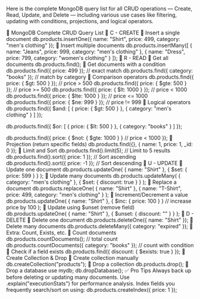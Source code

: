 Here is the complete MongoDB query list for all CRUD operations — Create, Read, Update, and Delete — including various use cases like filtering, updating with conditions, projections, and logical operators.

📘 MongoDB Complete CRUD Query List
🔸 C - CREATE
🔹 Insert a single document
db.products.insertOne({ name: "Shirt", price: 499, category: "men's clothing" });
🔹 Insert multiple documents
db.products.insertMany([
  { name: "Jeans", price: 999, category: "men's clothing" },
  { name: "Dress", price: 799, category: "women's clothing" }
]);
🔸 R - READ
🔹 Get all documents
db.products.find();
🔹 Get documents with a condition
db.products.find({ price: 499 });         // exact match
db.products.find({ category: "books" });  // match by category
🔹 Comparison operators
db.products.find({ price: { $gt: 500 } });    // price > 500
db.products.find({ price: { $gte: 500 } });   // price >= 500
db.products.find({ price: { $lt: 1000 } });   // price < 1000
db.products.find({ price: { $lte: 1000 } });  // price <= 1000
db.products.find({ price: { $ne: 999 } });    // price != 999
🔹 Logical operators
db.products.find({
  $and: [
    { price: { $gt: 500 } },
    { category: "men's clothing" }
  ]
});

db.products.find({
  $or: [
    { price: { $lt: 500 } },
    { category: "books" }
  ]
});

db.products.find({
  price: { $not: { $gte: 1000 } }  // price < 1000
});
🔹 Projection (return specific fields)
db.products.find({}, { name: 1, price: 1, _id: 0 });
🔹 Limit and Sort
db.products.find().limit(5);                      // Limit to 5 results
db.products.find().sort({ price: 1 });            // Sort ascending
db.products.find().sort({ price: -1 });           // Sort descending
🔸 U - UPDATE
🔹 Update one document
db.products.updateOne(
  { name: "Shirt" },
  { $set: { price: 599 } }
);
🔹 Update many documents
db.products.updateMany(
  { category: "men's clothing" },
  { $set: { discount: true } }
);
🔹 Replace a document
db.products.replaceOne(
  { name: "Shirt" },
  { name: "T-Shirt", price: 499, category: "men's clothing" }
);
🔹 Increment/Decrement a value
db.products.updateOne(
  { name: "Shirt" },
  { $inc: { price: 100 } }     // increase price by 100
);
🔹 Update using $unset (remove field)
db.products.updateOne(
  { name: "Shirt" },
  { $unset: { discount: "" } }
);
🔸 D - DELETE
🔹 Delete one document
db.products.deleteOne({ name: "Shirt" });
🔹 Delete many documents
db.products.deleteMany({ category: "expired" });
🔸 Extra: Count, Exists, etc.
🔹 Count documents
db.products.countDocuments();                          // total count
db.products.countDocuments({ category: "books" });     // count with condition
🔹 Check if a field exists
db.products.find({ discount: { $exists: true } });
🔸 Create Collection & Drop
🔹 Create collection manually
db.createCollection("products");
🔹 Drop a collection
db.products.drop();
🔹 Drop a database
use mydb;
db.dropDatabase();
✅ Pro Tips
Always back up before deleting or updating many documents.
Use .explain("executionStats") for performance analysis.
Index fields you frequently search/sort on using:
db.products.createIndex({ price: 1 });
